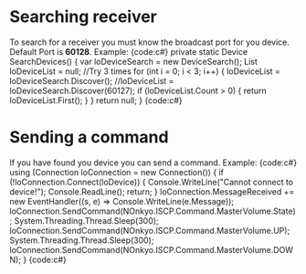 # Searching receiver
To search for a receiver you must know the broadcast port for you device.
Default Port is **60128**.
Example:
{code:c#}
private static Device SearchDevices()
{
    var loDeviceSearch = new DeviceSearch();
    List<Device> loDeviceList = null;
    //Try 3 times
    for (int i = 0; i < 3; i++)
    {
        loDeviceList = loDeviceSearch.Discover();
        //loDeviceList = loDeviceSearch.Discover(60127);
        if (loDeviceList.Count > 0)
        {
            return loDeviceList.First();
        }
    }
    return null;
}
{code:c#}

# Sending a command
If you have found you device you can send a command.
Example:
{code:c#}
using (Connection loConnection = new Connection())
{
    if (!loConnection.Connect(loDevice))
    {
        Console.WriteLine("Cannot connect to device!");
        Console.ReadLine();
        return;
    }
    loConnection.MessageReceived += new EventHandler<MessageReceivedEventArgs>((s, e) => Console.WriteLine(e.Message));
    loConnection.SendCommand(NOnkyo.ISCP.Command.MasterVolume.State);
    System.Threading.Thread.Sleep(300);
    loConnection.SendCommand(NOnkyo.ISCP.Command.MasterVolume.UP);
    System.Threading.Thread.Sleep(300);
    loConnection.SendCommand(NOnkyo.ISCP.Command.MasterVolume.DOWN);
}
{code:c#}
